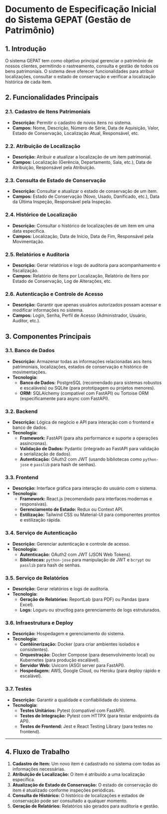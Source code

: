 # Documento de Especificação Inicial do Sistema GEPAT (Gestão de Patrimônio)

## 1. Introdução

O sistema GEPAT tem como objetivo principal gerenciar o patrimônio de nossos clientes, permitindo o rastreamento, consulta e gestão de todos os bens patrimoniais. O sistema deve oferecer funcionalidades para atribuir localizações, consultar o estado de conservação e verificar a localização histórica de cada item.

## 2. Funcionalidades Principais

### 2.1. Cadastro de Itens Patrimoniais
- **Descrição:** Permitir o cadastro de novos itens no sistema.
- **Campos:** Nome, Descrição, Número de Série, Data de Aquisição, Valor, Estado de Conservação, Localização Atual, Responsável, etc.

### 2.2. Atribuição de Localização
- **Descrição:** Atribuir e atualizar a localização de um item patrimonial.
- **Campos:** Localização (Gerência, Departamento, Sala, etc.), Data de Atribuição, Responsável pela Atribuição.

### 2.3. Consulta de Estado de Conservação
- **Descrição:** Consultar e atualizar o estado de conservação de um item.
- **Campos:** Estado de Conservação (Novo, Usado, Danificado, etc.), Data da Última Inspeção, Responsável pela Inspeção.

### 2.4. Histórico de Localização
- **Descrição:** Consultar o histórico de localizações de um item em uma data específica.
- **Campos:** Localização, Data de Início, Data de Fim, Responsável pela Movimentação.

### 2.5. Relatórios e Auditoria
- **Descrição:** Gerar relatórios e logs de auditoria para acompanhamento e fiscalização.
- **Campos:** Relatório de Itens por Localização, Relatório de Itens por Estado de Conservação, Log de Alterações, etc.

### 2.6. Autenticação e Controle de Acesso
- **Descrição:** Garantir que apenas usuários autorizados possam acessar e modificar informações no sistema.
- **Campos:** Login, Senha, Perfil de Acesso (Administrador, Usuário, Auditor, etc.).

## 3. Componentes Principais

### 3.1. Banco de Dados
- **Descrição:** Armazenar todas as informações relacionadas aos itens patrimoniais, localizações, estados de conservação e histórico de movimentações.
- **Tecnologia:** 
  - **Banco de Dados:** PostgreSQL (recomendado para sistemas robustos e escaláveis) ou SQLite (para prototipagem ou projetos menores).
  - **ORM:** SQLAlchemy (compatível com FastAPI) ou Tortoise ORM (especificamente para async com FastAPI).

### 3.2. Backend
- **Descrição:** Lógica de negócio e API para interação com o frontend e banco de dados.
- **Tecnologia:** 
  - **Framework:** FastAPI (para alta performance e suporte a operações assíncronas).
  - **Validação de Dados:** Pydantic (integrado ao FastAPI para validação e serialização de dados).
  - **Autenticação:** OAuth2 com JWT (usando bibliotecas como `python-jose` e `passlib` para hash de senhas).

### 3.3. Frontend
- **Descrição:** Interface gráfica para interação do usuário com o sistema.
- **Tecnologia:** 
  - **Framework:** React.js (recomendado para interfaces modernas e responsivas).
  - **Gerenciamento de Estado:** Redux ou Context API.
  - **Estilização:** Tailwind CSS ou Material-UI para componentes prontos e estilização rápida.

### 3.4. Serviço de Autenticação
- **Descrição:** Gerenciar autenticação e controle de acesso.
- **Tecnologia:** 
  - **Autenticação:** OAuth2 com JWT (JSON Web Tokens).
  - **Bibliotecas:** `python-jose` para manipulação de JWT e `bcrypt` ou `passlib` para hash de senhas.

### 3.5. Serviço de Relatórios
- **Descrição:** Gerar relatórios e logs de auditoria.
- **Tecnologia:** 
  - **Geração de Relatórios:** ReportLab (para PDF) ou Pandas (para Excel).
  - **Logs:** Loguru ou structlog para gerenciamento de logs estruturados.

### 3.6. Infraestrutura e Deploy
- **Descrição:** Hospedagem e gerenciamento do sistema.
- **Tecnologia:** 
  - **Contêinerização:** Docker (para criar ambientes isolados e consistentes).
  - **Orquestração:** Docker Compose (para desenvolvimento local) ou Kubernetes (para produção escalável).
  - **Servidor Web:** Uvicorn (ASGI server para FastAPI).
  - **Hospedagem:** AWS, Google Cloud, ou Heroku (para deploy rápido e escalável).

### 3.7. Testes
- **Descrição:** Garantir a qualidade e confiabilidade do sistema.
- **Tecnologia:** 
  - **Testes Unitários:** Pytest (compatível com FastAPI).
  - **Testes de Integração:** Pytest com HTTPX (para testar endpoints da API).
  - **Testes de Frontend:** Jest e React Testing Library (para testes no frontend).

---

## 4. Fluxo de Trabalho

1. **Cadastro de Item:** Um novo item é cadastrado no sistema com todas as informações necessárias.
2. **Atribuição de Localização:** O item é atribuído a uma localização específica.
3. **Atualização de Estado de Conservação:** O estado de conservação do item é atualizado conforme inspeções periódicas.
4. **Consulta de Histórico:** O histórico de localizações e estados de conservação pode ser consultado a qualquer momento.
5. **Geração de Relatórios:** Relatórios são gerados para auditoria e gestão.
